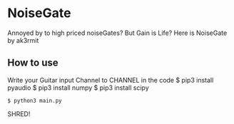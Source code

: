 # NoiseGate
Annoyed by to high priced noiseGates? But Gain is Life? Here is NoiseGate by ak3rmit

## How to use 
Write your Guitar input Channel to CHANNEL in the code
    $ pip3 install pyaudio 
    $ pip3 install numpy 
    $ pip3 install scipy
    
    $ python3 main.py
SHRED!
